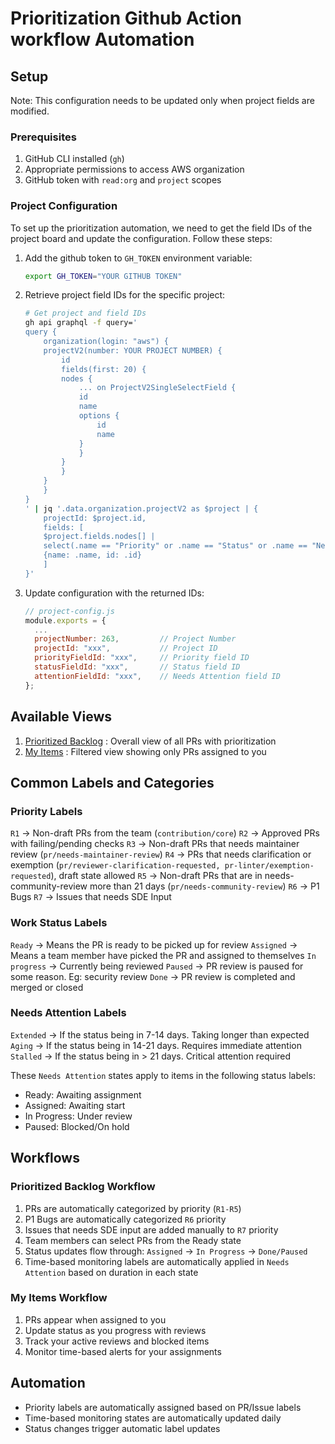 # Prioritization Github Action workflow Automation

## Setup

Note: This configuration needs to be updated only when project fields are modified.

### Prerequisites
1. GitHub CLI installed (`gh`)
2. Appropriate permissions to access AWS organization
3. GitHub token with `read:org` and `project` scopes

### Project Configuration
To set up the prioritization automation, we need to get the field IDs of the project board and update the configuration. Follow these steps:

1. Add the github token to `GH_TOKEN` environment variable:

    ```bash
    export GH_TOKEN="YOUR GITHUB TOKEN"

2. Retrieve project field IDs for the specific project:

    ```bash
    # Get project and field IDs
    gh api graphql -f query='
    query {
        organization(login: "aws") {
        projectV2(number: YOUR PROJECT NUMBER) {
            id
            fields(first: 20) {
            nodes {
                ... on ProjectV2SingleSelectField {
                id
                name
                options {
                    id
                    name
                }
                }
            }
            }
        }
        }
    }
    ' | jq '.data.organization.projectV2 as $project | {
        projectId: $project.id,
        fields: [
        $project.fields.nodes[] | 
        select(.name == "Priority" or .name == "Status" or .name == "Needs Attention") |
        {name: .name, id: .id}
        ]
    }'

3. Update configuration with the returned IDs:

    ```javascript   
    // project-config.js
    module.exports = {
      ...
      projectNumber: 263,         // Project Number
      projectId: "xxx",           // Project ID
      priorityFieldId: "xxx",     // Priority field ID
      statusFieldId: "xxx",       // Status field ID
      attentionFieldId: "xxx",    // Needs Attention field ID
    };


## Available Views
1. [Prioritized Backlog](https://github.com/orgs/aws/projects/263/views/1) : Overall view of all PRs with prioritization
2. [My Items](https://github.com/orgs/aws/projects/263/views/6) : Filtered view showing only PRs assigned to you

## Common Labels and Categories

### Priority Labels
`R1` -> Non-draft PRs from the team (`contribution/core`)
`R2` -> Approved PRs with failing/pending checks
`R3` -> Non-draft PRs that needs maintainer review (`pr/needs-maintainer-review`)
`R4` -> PRs that needs clarification or exemption (`pr/reviewer-clarification-requested, pr-linter/exemption-requested`), draft state allowed
`R5` -> Non-draft PRs that are in needs-community-review more than 21 days (`pr/needs-community-review`)
`R6` -> P1 Bugs
`R7` -> Issues that needs SDE Input

### Work Status Labels
`Ready` -> Means the PR is ready to be picked up for review
`Assigned` -> Means a team member have picked the PR and assigned to themselves
`In progress` -> Currently being reviewed
`Paused` -> PR review is paused for some reason. Eg: security review
`Done` -> PR review is completed and merged or closed

### Needs Attention Labels
`Extended` -> If the status being in 7-14 days. Taking longer than expected
`Aging` -> If the status being in 14-21 days. Requires immediate attention
`Stalled` ->  If the status being in > 21 days. Critical attention required

These `Needs Attention` states apply to items in the following status labels:
- Ready: Awaiting assignment
- Assigned: Awaiting start
- In Progress: Under review
- Paused: Blocked/On hold

## Workflows

### Prioritized Backlog Workflow
1. PRs are automatically categorized by priority (`R1-R5`)
2. P1 Bugs are automatically categorized `R6` priority
3. Issues that needs SDE input are added manually to `R7` priority
2. Team members can select PRs from the Ready state
3. Status updates flow through: `Assigned` → `In Progress` → `Done/Paused`
4. Time-based monitoring labels are automatically applied in `Needs Attention` based on duration in each state

### My Items Workflow
1. PRs appear when assigned to you
2. Update status as you progress with reviews
3. Track your active reviews and blocked items
4. Monitor time-based alerts for your assignments

## Automation
- Priority labels are automatically assigned based on PR/Issue labels
- Time-based monitoring states are automatically updated daily
- Status changes trigger automatic label updates